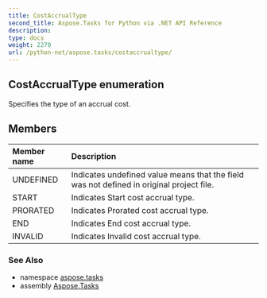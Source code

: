 ```yaml
---
title: CostAccrualType
second_title: Aspose.Tasks for Python via .NET API Reference
description: 
type: docs
weight: 2270
url: /python-net/aspose.tasks/costaccrualtype/
---
```


## CostAccrualType enumeration

Specifies the type of an accrual cost.

## Members
| Member name | Description |
| :- | :- |
|UNDEFINED|Indicates undefined value means that the field was not defined in original project file.|
|START|Indicates Start cost accrual type.|
|PRORATED|Indicates Prorated cost accrual type.|
|END|Indicates End cost accrual type.|
|INVALID|Indicates Invalid cost accrual type.|

### See Also

* namespace [aspose.tasks](/tasks/python-net/aspose.tasks/)
* assembly [Aspose.Tasks](/tasks/python-net/)

